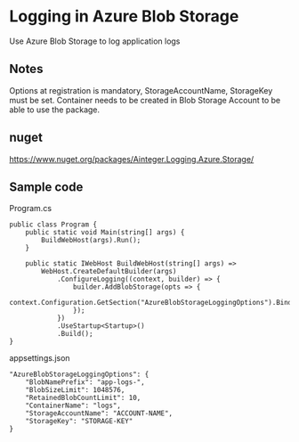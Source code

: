 # Logging in Azure Blob Storage

Use Azure Blob Storage to log application logs

## Notes

Options at registration is mandatory, StorageAccountName, StorageKey must be set. Container needs to be created in Blob Storage Account to be able to use the package. 

## nuget

https://www.nuget.org/packages/Ainteger.Logging.Azure.Storage/

## Sample code

Program.cs

	public class Program {
		public static void Main(string[] args) {
			BuildWebHost(args).Run();
		}

		public static IWebHost BuildWebHost(string[] args) =>
			WebHost.CreateDefaultBuilder(args)
				.ConfigureLogging((context, builder) => {
					builder.AddBlobStorage(opts => {
						context.Configuration.GetSection("AzureBlobStorageLoggingOptions").Bind(opts);
					});
				})
				.UseStartup<Startup>()
				.Build();
	}

appsettings.json

	"AzureBlobStorageLoggingOptions": {
		"BlobNamePrefix": "app-logs-",
		"BlobSizeLimit": 1048576,
		"RetainedBlobCountLimit": 10,
		"ContainerName": "logs",
		"StorageAccountName": "ACCOUNT-NAME",
		"StorageKey": "STORAGE-KEY"
	}
